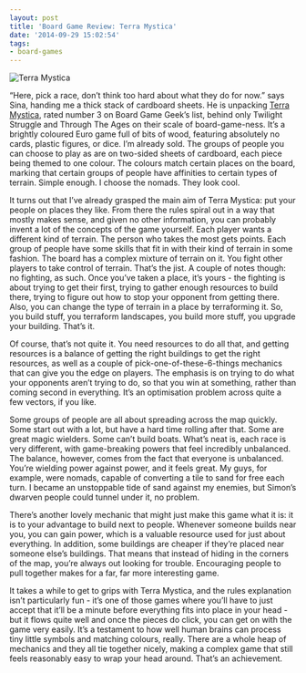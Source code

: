 ```yaml
---
layout: post
title: 'Board Game Review: Terra Mystica'
date: '2014-09-29 15:02:54'
tags:
- board-games
---
```


![Terra Mystica](http://www.thirstymeeples.co.uk/images/made/images/uploads/games/Terra_Mystica_200_282_90.jpg)

“Here, pick a race, don’t think too hard about what they do for now.” says Sina, handing me a thick stack of cardboard sheets. He is unpacking [Terra Mystica](http://www.thirstymeeples.co.uk/games/terra-mystica), rated number 3 on Board Game Geek’s list, behind only Twilight Struggle and Through The Ages on their scale of board-game-ness. It’s a brightly coloured Euro game full of bits of wood, featuring absolutely no cards, plastic figures, or dice. I’m already sold. The groups of people you can choose to play as are on two-sided sheets of cardboard, each piece being themed to one colour. The colours match certain places on the board, marking that certain groups of people have affinities to certain types of terrain. Simple enough. I choose the nomads. They look cool.

It turns out that I’ve already grasped the main aim of Terra Mystica: put your people on places they like. From there the rules spiral out in a way that mostly makes sense, and given no other information, you can probably invent a lot of the concepts of the game yourself. Each player wants a different kind of terrain. The person who takes the most gets points. Each group of people have some skills that fit in with their kind of terrain in some fashion. The board has a complex mixture of terrain on it. You fight other players to take control of terrain. That’s the jist. A couple of notes though: no fighting, as such. Once you’ve taken a place, it’s yours - the fighting is about trying to get their first, trying to gather enough resources to build there, trying to figure out how to stop your opponent from getting there. Also, you can change the type of terrain in a place by terraforming it. So, you build stuff, you terraform landscapes, you build more stuff, you upgrade your building. That’s it.

Of course, that’s not quite it. You need resources to do all that, and getting resources is a balance of getting the right buildings to get the right resources, as well as a couple of pick-one-of-these-6-things mechanics that can give you the edge on players. The emphasis is on trying to do what your opponents aren’t trying to do, so that you win at something, rather than coming second in everything. It’s an optimisation problem across quite a few vectors, if you like.

Some groups of people are all about spreading across the map quickly. Some start out with a lot, but have a hard time rolling after that. Some are great magic wielders. Some can’t build boats. What’s neat is, each race is very different, with game-breaking powers that feel incredibly unbalanced. The balance, however, comes from the fact that everyone is unbalanced. You’re wielding power against power, and it feels great. My guys, for example, were nomads, capable of converting a tile to sand for free each turn. I became an unstoppable tide of sand against my enemies, but Simon’s dwarven people could tunnel under it, no problem.

There’s another lovely mechanic that might just make this game what it is: it is to your advantage to build next to people. Whenever someone builds near you, you can gain power, which is a valuable resource used for just about everything. In addition, some buildings are cheaper if they’re placed near someone else’s buildings. That means that instead of hiding in the corners of the map, you’re always out looking for trouble. Encouraging people to pull together makes for a far, far more interesting game.

It takes a while to get to grips with Terra Mystica, and the rules explanation isn’t particularly fun - it’s one of those games where you’ll have to just accept that it’ll be a minute before everything fits into place in your head - but it flows quite well and once the pieces do click, you can get on with the game very easily. It’s a testament to how well human brains can process tiny little symbols and matching colours, really. There are a whole heap of mechanics and they all tie together nicely, making a complex game that still feels reasonably easy to wrap your head around. That’s an achievement.
